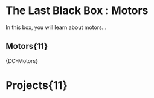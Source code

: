 # The Last Black Box : Motors
In this box, you will learn about motors...

## Motors{11}
{DC-Motors}

# Projects{11}
